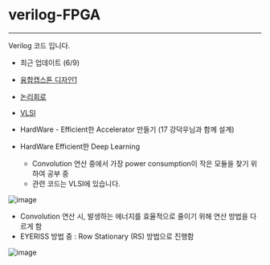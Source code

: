# verilog-FPGA
--- 
Verilog 코드 입니다.
- 최근 업데이트 (6/9)
- [융합캡스톤 디자인1](https://guttural-file-f46.notion.site/37080f1f77a44aa9882f892f98a752e2?v=22c0218a7ec94968bc9185e4992bebc7)
- [논리회로](https://guttural-file-f46.notion.site/4868e793b20649f59844768a0989ffa9?v=c21f9e9f33974505a042b566cfdfe39f)
- [VLSI](https://www.notion.so/VLSI-77be9e1d45ce40f7b22c62d29572e655)
- HardWare - Efficient한 Accelerator 만들기 (17 강덕우님과 함께 설계)

- HardWare Efficient한 Deep Learning
  - Convolution 연산 중에서 가장 power consumption이 작은 모듈을 찾기 위하여 공부 중
  - 관련 코드는 VLSI에 있습니다.

![image](https://user-images.githubusercontent.com/101409953/172798041-9b44cb83-4f65-4b6d-8d95-d501d825576a.png)

- Convolution 연산 시, 발생하는 에너지를 효율적으로 줄이기 위해 연산 방법을 다르게 함
- EYERISS 방법 중 : Row Stationary (RS) 방법으로 진행함

![image](https://user-images.githubusercontent.com/101409953/178149420-b744d7e7-3a96-4b5f-85cb-3a20b040eabb.png)
